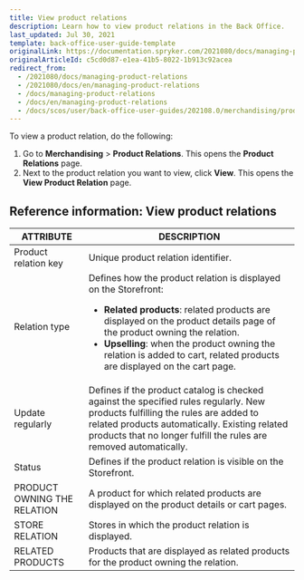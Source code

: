```yaml
---
title: View product relations
description: Learn how to view product relations in the Back Office.
last_updated: Jul 30, 2021
template: back-office-user-guide-template
originalLink: https://documentation.spryker.com/2021080/docs/managing-product-relations
originalArticleId: c5cd0d87-e1ea-41b5-8022-1b913c92acea
redirect_from:
  - /2021080/docs/managing-product-relations
  - /2021080/docs/en/managing-product-relations
  - /docs/managing-product-relations
  - /docs/en/managing-product-relations
  - /docs/scos/user/back-office-user-guides/202108.0/merchandising/product-relations/managing-product-relations.html
---
```





To view a product relation, do the following:
1. Go to **Merchandising** > **Product Relations**.
    This opens the **Product Relations** page.
2. Next to the product relation you want to view, click **View**.
    This opens the **View Product Relation** page.



## Reference information: View product relations

| ATTRIBUTE | DESCRIPTION |
| --- | --- |
| Product relation key | Unique product relation identifier. |
| Relation type | Defines how the product relation is displayed on the Storefront: <ul><li>**Related products**: related products are displayed on the product details page of the product owning the relation.</li><li>**Upselling**: when the product owning the relation is added to cart, related products are displayed on the cart page.</li></ul>|
| Update regularly  | Defines if the product catalog is checked against the specified rules regularly. New products fulfilling the rules are added to related products automatically. Existing related products that no longer fulfill the rules are removed automatically. |
| Status | Defines if the product relation is visible on the Storefront. |
| PRODUCT OWNING THE RELATION | A product for which related products are displayed on the product details or cart pages. |
| STORE RELATION | Stores in which the product relation is displayed. |
| RELATED PRODUCTS | Products that are displayed as related products for the product owning the relation. |
